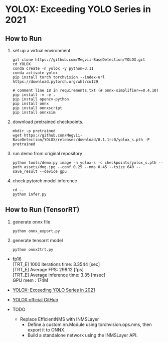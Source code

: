 # YOLOX: Exceeding YOLO Series in 2021

## How to Run

1. set up a virtual environment.
    ```
    git clone https://github.com/Megvii-BaseDetection/YOLOX.git
    cd YOLOX
    conda create -n yolox -y python=3.11
    conda activate yolox
    pip install torch torchvision --index-url https://download.pytorch.org/whl/cu129

    # comment line 18 in requirements.txt (# onnx-simplifier==0.4.10)
    pip install -v -e .
    pip install opencv-python
    pip install onnx
    pip install onnxscript
    pip install onnxsim
    ```

2. download pretrained checkpoints.
    ```
    mkdir -p pretrained
    wget https://github.com/Megvii-BaseDetection/YOLOX/releases/download/0.1.1rc0/yolox_s.pth -P pretrained
    ```
3. run demo from original repository
    ```
    python tools/demo.py image -n yolox-s -c checkpoints/yolox_s.pth --path assets/dog.jpg --conf 0.25 --nms 0.45 --tsize 640 --save_result --device gpu
    ```

4. check pytorch model inference
    ```
    cd ..
    python infer.py
    ```

## How to Run (TensorRT)

1. generate onnx file
    ```
    python onnx_export.py
    ```

2. generate tensorrt model
    ```
    python onnx2trt.py
    ```
- fp16   
    [TRT_E] 1000 iterations time: 3.3544 [sec]   
    [TRT_E] Average FPS: 298.12 [fps]   
    [TRT_E] Average inference time: 3.35 [msec]      
    GPU mem : 174M      


- [YOLOX: Exceeding YOLO Series in 2021](https://arxiv.org/pdf/2107.08430)
- [YOLOX official GitHub](https://github.com/Megvii-BaseDetection/YOLOX)

- TODO   
    - Replace EfficientNMS with INMSLayer   
        - Define a custom nn.Module using torchvision.ops.nms, then export it to ONNX.   
        - Build a standalone network using the INMSLayer API.   